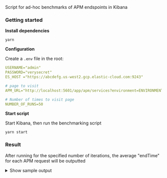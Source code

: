 Script for ad-hoc benchmarks of APM endspoints in Kibana

### Getting started

**Install dependencies**

```
yarn
```

**Configuration**

Create a `.env` file in the root:

```yml
USERNAME="admin"
PASSWORD="verysecret"
ES_HOST ="https://abcdefg.us-west2.gcp.elastic-cloud.com:9243"

# page to visit
APM_URL="http://localhost:5601/app/apm/services?environment=ENVIRONMENT_ALL&rangeFrom=2022-03-15T23:00:00.000Z&rangeTo=2022-03-16T23:00:00.000Z"

# Number of times to visit page
NUMBER_OF_RUNS=50
```

**Start script**

Start Kibana, then run the benchmarking script

```
yarn start
```

### Result

After running for the specified number of iterations, the average "endTime" for each APM request will be outputted

<details>
  <summary>Show sample output</summary>
  
  ```json
  [
    {
      "name": "http://localhost:5601/internal/apm/sorted_and_filtered_services",
      "avgEndTime": 9862
    },
    {
      "name": "http://localhost:5601/internal/apm/services",
      "avgEndTime": 11744
    },
    {
      "name": "http://localhost:5601/internal/apm/services/detailed_statistics",
      "avgEndTime": 16135
    }
  ]
  ```
</details>
